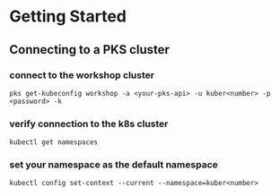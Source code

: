 # Getting Started

## Connecting to a PKS cluster

### connect to the workshop cluster

```
pks get-kubeconfig workshop -a <your-pks-api> -u kuber<number> -p <password> -k
```

### verify connection to the k8s cluster

```
kubectl get namespaces
```

### set your namespace as the default namespace

```
kubectl config set-context --current --namespace=kuber<number>
```

